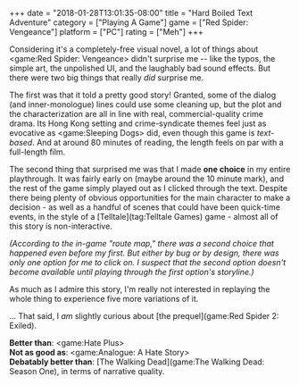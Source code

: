 +++
date = "2018-01-28T13:01:35-08:00"
title = "Hard Boiled Text Adventure"
category = ["Playing A Game"]
game = ["Red Spider: Vengeance"]
platform = ["PC"]
rating = ["Meh"]
+++

Considering it's a completely-free visual novel, a lot of things about <game:Red Spider: Vengeance> didn't surprise me -- like the typos, the simple art, the unpolished UI, and the laughably bad sound effects.  But there were two big things that really <i>did</i> surprise me.

The first was that it told a pretty good story!  Granted, some of the dialog (and inner-monologue) lines could use some cleaning up, but the plot and the characterization are all in line with real, commercial-quality crime drama.  Its Hong Kong setting and crime-syndicate themes feel just as evocative as <game:Sleeping Dogs> did, even though this game is <i>text-based</i>.  And at around 80 minutes of reading, the length feels on par with a full-length film.

The second thing that surprised me was that I made <b>one choice</b> in my entire playthrough.  It was fairly early on (maybe around the 10 minute mark), and the rest of the game simply played out as I clicked through the text.  Despite there being plenty of obvious opportunities for the main character to make a decision - as well as a handful of scenes that could have been quick-time events, in the style of a [Telltale](tag:Telltale Games) game - almost all of this story is non-interactive.

<i>(According to the in-game "route map," there was a second choice that happened even before my first.  But either by bug or by design, there was only one option for me to click on.  I suspect that the second option doesn't become available until playing through the first option's storyline.)</i>

As much as I admire this story, I'm really not interested in replaying the whole thing to experience five more variations of it.

... That said, I <i>am</i> slightly curious about [the prequel](game:Red Spider 2: Exiled).

<b>Better than</b>: <game:Hate Plus>  
<b>Not as good as</b>: <game:Analogue: A Hate Story>  
<b>Debatably better than</b>: [The Walking Dead](game:The Walking Dead: Season One), in terms of narrative quality.
